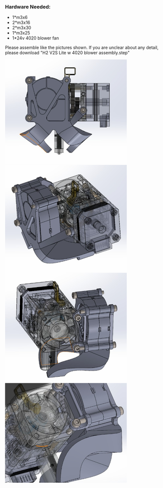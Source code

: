 ### Hardware Needed:
* 1*m3x6
* 2*m3x16
* 2*m3x30
* 1*m3x25
* 1*24v 4020 blower fan 

Please assemble like the pictures shown. If you are unclear about any detail, please download "H2 V2S Lite w 4020 blower assembly.step"

<img src=Images/p1.jpg width="400" /><br/>
<img src=Images/p2.jpg width="400" /><br/>
<img src=Images/p3.jpg width="400" /><br/>
<img src=Images/p4.jpg width="400" /><br/>